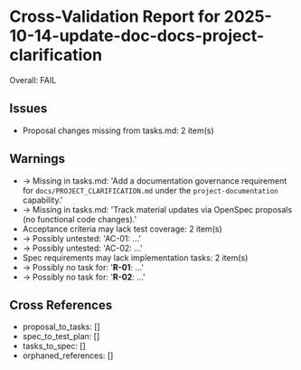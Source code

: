 # Cross-Validation Report for 2025-10-14-update-doc-docs-project-clarification

Overall: FAIL


## Issues

- Proposal changes missing from tasks.md: 2 item(s)

## Warnings

-   → Missing in tasks.md: 'Add a documentation governance requirement for `docs/PROJECT_CLARIFICATION.md` under the `project-documentation` capability.'
-   → Missing in tasks.md: 'Track material updates via OpenSpec proposals (no functional code changes).'
- Acceptance criteria may lack test coverage: 2 item(s)
-   → Possibly untested: 'AC-01: ...'
-   → Possibly untested: 'AC-02: ...'
- Spec requirements may lack implementation tasks: 2 item(s)
-   → Possibly no task for: '**R-01**: ...'
-   → Possibly no task for: '**R-02**: ...'

## Cross References

- proposal_to_tasks: []
- spec_to_test_plan: []
- tasks_to_spec: []
- orphaned_references: []
